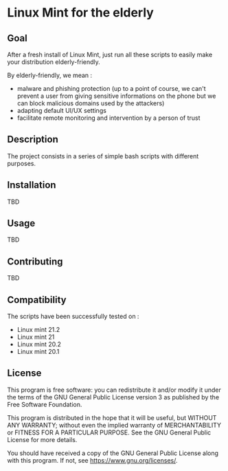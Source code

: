 # Linux Mint for the elderly



## Goal

After a fresh install of Linux Mint, just run all these scripts to easily make your distribution elderly-friendly.

By elderly-friendly, we mean :
- malware and phishing protection (up to a point of course, we can't prevent a user from giving sensitive informations on the phone but we can block malicious domains used by the attackers)
- adapting default UI/UX settings
- facilitate remote monitoring and intervention by a person of trust

## Description
The project consists in a series of simple bash scripts with different purposes.

## Installation
TBD

## Usage
TBD

## Contributing
TBD

## Compatibility
The scripts have been successfully tested on :
- Linux mint 21.2
- Linux mint 21
- Linux mint 20.2
- Linux mint 20.1

## License
This program is free software: you can redistribute it and/or modify it under the terms of the GNU General Public License version 3 as published by the Free Software Foundation.

This program is distributed in the hope that it will be useful, but WITHOUT ANY WARRANTY; without even the implied warranty of MERCHANTABILITY or FITNESS FOR A PARTICULAR PURPOSE. See the GNU General Public License for more details.

You should have received a copy of the GNU General Public License along with this program. If not, see <https://www.gnu.org/licenses/>.